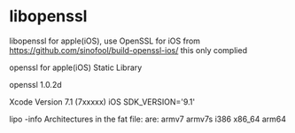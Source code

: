 # libopenssl

libopenssl for apple(iOS), use OpenSSL for iOS from https://github.com/sinofool/build-openssl-ios/
this only complied

openssl for apple(iOS) Static Library

openssl 1.0.2d

Xcode Version 7.1 (7xxxxx)
iOS SDK_VERSION='9.1'

lipo -info
Architectures in the fat file: are: armv7 armv7s i386 x86_64 arm64

